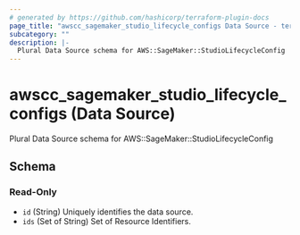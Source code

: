 ```yaml
---
# generated by https://github.com/hashicorp/terraform-plugin-docs
page_title: "awscc_sagemaker_studio_lifecycle_configs Data Source - terraform-provider-awscc"
subcategory: ""
description: |-
  Plural Data Source schema for AWS::SageMaker::StudioLifecycleConfig
---
```


# awscc_sagemaker_studio_lifecycle_configs (Data Source)

Plural Data Source schema for AWS::SageMaker::StudioLifecycleConfig



<!-- schema generated by tfplugindocs -->
## Schema

### Read-Only

- `id` (String) Uniquely identifies the data source.
- `ids` (Set of String) Set of Resource Identifiers.
